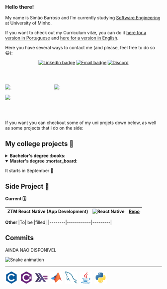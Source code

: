 ### Hello there! 

My name is Simão Barroso and I'm currently studying [Software Engineering](https://www.uminho.pt/pt/ensino/oferta-educativa/cursos-conferentes-a-grau/_layouts/15/uminho.portalum.ui/pages/catalogocursodetail.aspx?itemid=4079&catid=12) at University of Minho. 

<!--I finished my licentiate degree in July of 2023 and I'm going to start my masters in September. -->

If you want to check out my Curriculum vitæ, you can do it [here for a version in Portuguese](https://github.com/simaobarroso/simaobarroso/blob/main/Simao_Barroso_cv.pdf) and [here for a version in English](https://www.youtube.com/watch?v=Qklvh5Cp_Bs).

Here you have several ways to contact me (and please, feel free to do so 😀):
<div align="center">

  <a href="">[![LinkedIn badge](https://img.shields.io/badge/LinkedIn-0077B5?style=for-the-badge&logo=linkedin&logoColor=white)](https://www.linkedin.com/in/sim%C3%A3o-barroso-629420244/)</a>
  <a href="">[![Email badge](https://img.shields.io/badge/Gmail-D14836?style=for-the-badge&logo=gmail&logoColor=white)](mailto:simaoalvimbarroso@gmail.com)</a>
  <a href="">[![Discord](https://img.shields.io/badge/Discord-%235865F2.svg?style=for-the-badge&logo=discord&logoColor=white)](http://discordapp.com/users/453571816376500244)</a>

</div>

<br/><br/> 

<p float="left">
  <a href="https://github.com/simaobarroso">
  <img src="https://github-readme-stats.vercel.app/api?username=simaobarroso&show_icons=true&theme=dracula&include_all_commits=true&count_private=tru" height="180em"/>
    </div>
  </a>
  &nbsp; &nbsp; &nbsp; &nbsp;&nbsp; &nbsp; &nbsp; &nbsp;&nbsp; &nbsp; &nbsp; &nbsp; &nbsp; &nbsp;&nbsp; &nbsp; &nbsp; &nbsp; &nbsp; 
  <a href="https://www.uminho.pt/PT">
  <img src="https://upload.wikimedia.org/wikipedia/commons/9/93/EEUMLOGO.png" width="200" /> 
</p>

<div align="left">
  <a href="https://github.com/simaobarroso">
  <img height="141em" src="https://github-readme-stats.vercel.app/api/top-langs/?username=simaobarroso&layout=compact&langs_count=8&theme=dracula"/>
</a>
</div>



<br/><br/> 

If you want you can checkout some of my uni projets down below, as well as some projects that i do on the side:

## My college projects :floppy_disk:
<!-- start college projects section -->
<details>
<summary><b> Bachelor's degree :books:</b></summary>

### 1st year

| **UC** (course)                                                                        |      **Linguagem(ns)** (Language(s))      |  **Repositório(s)** (Repository(ies)) |
|:--:|:--:|:--:|
<!--|**Programação Funcional** (Functional Programming) | ![Haskell](https://img.shields.io/badge/Haskell-5D4F85?style=for-the-badge&logo=haskell&logoColor=white) | [Exercises]()-->
|**Laboratórios de Informática I** (Informatic Labs I) | ![Haskell](https://img.shields.io/badge/Haskell-5D4F85?style=for-the-badge&logo=haskell&logoColor=white) | [Project](https://github.com/simaobarroso/LI1_Pacman)|
<!--|**Programação Imperativa** (Imperative Programming) | ![C badge](https://img.shields.io/badge/C-00599C?style=for-the-badge&logo=c&logoColor=white) | [Exercises]()-->
|**Laboratórios de Informática II** (Informatic Labs II) | ![C badge](https://img.shields.io/badge/C-00599C?style=for-the-badge&logo=c&logoColor=white) | [Project]()|

### 2nd year

### 3rd year

</details>

<details open>
<summary><b> Master's degree :mortar_board:</b></summary>
  
It starts in September 🤞

</details>


## Side Project :rainbow: 

<b> Current 🗓️ </b>
  
|**ZTM React Native** (App Development) | ![React Native](https://img.shields.io/badge/react_native-%2320232a.svg?style=for-the-badge&logo=react&logoColor=%2361DAFB) | [Repo](https://github.com/simaobarroso/ZTM-React-Native) |
|--------|------------|---------|

<b> Other </b>
|To| be |filled|
|--------|------------|---------|






## Commits
<div>
  AINDA NAO DISPONIVEL
  
  ![Snake animation](https://github.com/simaobarroso/simaobarroso/blob/output/github-contribution-grid-snake.svg)

</div>


---

<div>
  <img src="https://github.com/devicons/devicon/blob/master/icons/c/c-plain.svg" title="C" alt="C" width="40" height="40"/>&nbsp; 
  <img src="https://github.com/devicons/devicon/blob/master/icons/csharp/csharp-plain.svg" title="C Sharp" alt="C Sharp" width="40" height="40"/>&nbsp;
  <img src="https://github.com/devicons/devicon/blob/master/icons/haskell/haskell-original.svg" title="Haskell" alt="Haskell" width="40" height="40"/>&nbsp;
  <img src="https://github.com/devicons/devicon/blob/master/icons/matlab/matlab-original.svg" title="Matlab" alt="Matlab" width="40" height="40"/>&nbsp;
  <img src="https://github.com/devicons/devicon/blob/master/icons/mysql/mysql-original.svg" title="MySql" alt="MySql" width="40" height="40"/>&nbsp;
  <img src="https://github.com/devicons/devicon/blob/master/icons/java/java-original.svg" title="Java" alt="Java" width="40" height="40"/>&nbsp;
  <img src="https://github.com/devicons/devicon/blob/master/icons/python/python-original.svg" title="Python" alt="Python" width="40" height="40"/>&nbsp;
 
</div>

<!--
https://app.flowcv.com/   -> Para fazer curriculos

https://ileriayo.github.io/markdown-badges/

Por mais try connect me


**simaobarroso/simaobarroso** is a ✨ _special_ ✨ repository because its `README.md` (this file) appears on your GitHub profile.

Here are some ideas to get you started:

- 🔭 I’m currently working on ...
- 🌱 I’m currently learning ...
- 👯 I’m looking to collaborate on ...
- 🤔 I’m looking for help with ...
- 💬 Ask me about ...
- 📫 How to reach me: ...
- 😄 Pronouns: ...
- ⚡ Fun fact: ...
-->
